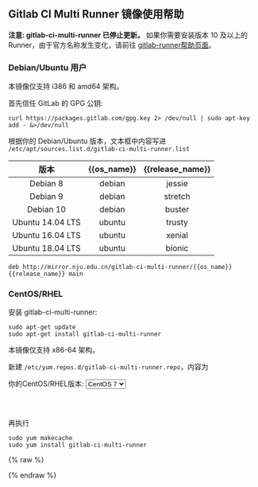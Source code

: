 ## Gitlab CI Multi Runner 镜像使用帮助

**注意: gitlab-ci-multi-runner 已停止更新。** 如果你需要安装版本 10 及以上的
Runner，由于官方名称发生变化，请前往 [gitlab-runner帮助页面](https://mirror.nju.edu.cn/help/gitlab-runner/)。

### Debian/Ubuntu 用户

本镜像仅支持 i386 和 amd64 架构。

首先信任 GitLab 的 GPG 公钥:

```
curl https://packages.gitlab.com/gpg.key 2> /dev/null | sudo apt-key add - &>/dev/null
```

根据你的 Debian/Ubuntu 版本，文本框中内容写进 `/etc/apt/sources.list.d/gitlab-ci-multi-runner.list`

|  版本 | {{os_name}} | {{release_name}} | 
| :----: | :----: | :----: |
| Debian 8   | debian |  jessie         | 
| Debian 9   | debian |  stretch        | 
| Debian 10  | debian |  buster         | 
| Ubuntu 14.04 LTS | ubuntu | trusty |
| Ubuntu 16.04 LTS | ubuntu | xenial |
| Ubuntu 18.04 LTS | ubuntu | bionic |

```
deb http://mirror.nju.edu.cn/gitlab-ci-multi-runner/{{os_name}} {{release_name}} main
```

### CentOS/RHEL

安装 gitlab-ci-multi-runner:

```
sudo apt-get update
sudo apt-get install gitlab-ci-multi-runner
```

本镜像仅支持 x86-64 架构。

新建 `/etc/yum.repos.d/gitlab-ci-multi-runner.repo`，内容为

<form class="form-inline">
<div class="form-group">
	<label>你的CentOS/RHEL版本: </label>
	<select class="form-control release-select" data-template="#yum-template" data-target="#yum-content">
		<option data-release="el6">CentOS 6</option>
		<option data-release="el7" selected>CentOS 7</option>
		<option data-release="el6">RHEL 6</option>
		<option data-release="el7">RHEL 7</option>
	</select>
</div>
</form>

<p></p>
<pre>
<code id="yum-content">
</code>
</pre>


再执行

```
sudo yum makecache
sudo yum install gitlab-ci-multi-runner
```

{% raw %}
<script id="yum-template" type="x-tmpl-markup">
[gitlab-ci-multi-runner]
name=gitlab-ci-multi-runner
baseurl=https://{%endraw%}mirror.nju.edu.cn{%raw%}/gitlab-ci-multi-runner/yum/{{release_name}}
repo_gpgcheck=0
gpgcheck=0
enabled=1
gpgkey=https://packages.gitlab.com/gpg.key
</script>
{% endraw %}
